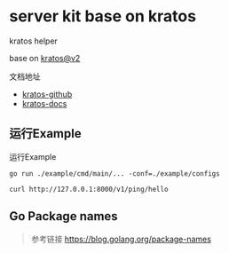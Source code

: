# server kit base on kratos

kratos helper

base on [kratos@v2](https://github.com/go-kratos/kratos)

文档地址

- [kratos-github](https://github.com/go-kratos/kratos)
- [kratos-docs](https://go-kratos.dev/docs/)

## 运行Example

运行Example

```shell
go run ./example/cmd/main/... -conf=./example/configs

curl http://127.0.0.1:8000/v1/ping/hello
```

## Go Package names

> 参考链接 https://blog.golang.org/package-names

